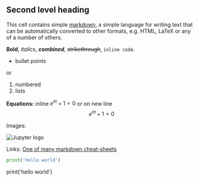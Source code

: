 ## Second level heading

This cell contains simple
[markdown](https://daringfireball.net/projects/markdown/syntax), a simple language for writing text that can be automatically converted to other formats, e.g. HTML, LaTeX or any of a number of others.

**Bold**, *italics*, **_combined_**, ~~strikethrough~~, `inline code`.

* bullet points

or

1. numbered
3. lists

**Equations:**
inline $e^{i\pi} + 1 = 0$
or on new line
$$e^{i\pi} + 1 = 0$$

Images:

![Jupyter logo](https://jupyter.org/assets/homepage/main-logo.svg)

Links:
[One of many markdown cheat-sheets](https://github.com/adam-p/markdown-here/wiki/Markdown-Cheatsheet#emphasis)

```python
print('hello world')
```
print('hello world')

